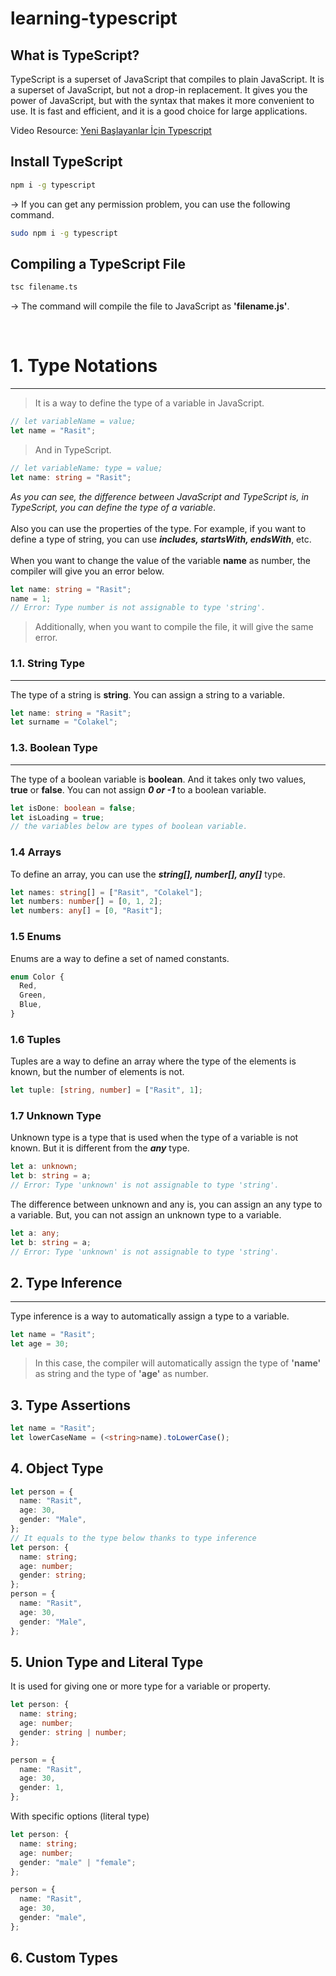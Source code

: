 # learning-typescript

## What is TypeScript?

TypeScript is a superset of JavaScript that compiles to plain JavaScript. It is a superset of JavaScript, but not a drop-in replacement. It gives you the power of JavaScript, but with the syntax that makes it more convenient to use. It is fast and efficient, and it is a good choice for large applications.

Video Resource: [Yeni Başlayanlar İçin Typescript](https://youtu.be/1d92ipW7Mx8)

## Install TypeScript

```bash
npm i -g typescript
```

-> If you can get any permission problem, you can use the following command.

```bash
sudo npm i -g typescript
```

## Compiling a TypeScript File

```bash
tsc filename.ts
```

-> The command will compile the file to JavaScript as **'filename.js'**.

<br>

# 1. Type Notations

---

> It is a way to define the type of a variable in JavaScript.

```javascript
// let variableName = value;
let name = "Rasit";
```

> And in TypeScript.

```typescript
// let variableName: type = value;
let name: string = "Rasit";
```

_As you can see, the difference between JavaScript and TypeScript is, in TypeScript, you can define the type of a variable_.
<br>
<br>
Also you can use the properties of the type. For example, if you want to define a type of string, you can use **_includes, startsWith, endsWith_**, etc.
<br>
<br>
When you want to change the value of the variable **name** as number, the compiler will give you an error below.

```typescript
let name: string = "Rasit";
name = 1;
// Error: Type number is not assignable to type 'string'.
```

> Additionally, when you want to compile the file, it will give the same error.

### 1.1. String Type

---

The type of a string is **string**. You can assign a string to a variable.

```typescript
let name: string = "Rasit";
let surname = "Colakel";
```

### 1.3. Boolean Type

---

The type of a boolean variable is **boolean**. And it takes only two values, **true** or **false**. You can not assign _**0 or -1**_ to a boolean variable.

```typescript
let isDone: boolean = false;
let isLoading = true;
// the variables below are types of boolean variable.
```

### 1.4 Arrays

To define an array, you can use the _**string[], number[], any[]**_ type.

```typescript
let names: string[] = ["Rasit", "Colakel"];
let numbers: number[] = [0, 1, 2];
let numbers: any[] = [0, "Rasit"];
```

### 1.5 Enums

Enums are a way to define a set of named constants.

```typescript
enum Color {
  Red,
  Green,
  Blue,
}
```

### 1.6 Tuples

Tuples are a way to define an array where the type of the elements is known, but the number of elements is not.

```typescript
let tuple: [string, number] = ["Rasit", 1];
```

### 1.7 Unknown Type

Unknown type is a type that is used when the type of a variable is not known. But it is different from the _**any**_ type.

```typescript
let a: unknown;
let b: string = a;
// Error: Type 'unknown' is not assignable to type 'string'.
```

The difference between unknown and any is, you can assign an any type to a variable. But, you can not assign an unknown type to a variable.

```typescript
let a: any;
let b: string = a;
// Error: Type 'unknown' is not assignable to type 'string'.
```

## 2. Type Inference

---

Type inference is a way to automatically assign a type to a variable.

```typescript
let name = "Rasit";
let age = 30;
```

> In this case, the compiler will automatically assign the type of **'name'** as string and the type of **'age'** as number.

## 3. Type Assertions

```typescript
let name = "Rasit";
let lowerCaseName = (<string>name).toLowerCase();
```

## 4. Object Type

```typescript
let person = {
  name: "Rasit",
  age: 30,
  gender: "Male",
};
// It equals to the type below thanks to type inference
let person: {
  name: string;
  age: number;
  gender: string;
};
person = {
  name: "Rasit",
  age: 30,
  gender: "Male",
};
```

## 5. Union Type and Literal Type

It is used for giving one or more type for a variable or property.

```typescript
let person: {
  name: string;
  age: number;
  gender: string | number;
};

person = {
  name: "Rasit",
  age: 30,
  gender: 1,
};
```

With specific options (literal type)

```typescript
let person: {
  name: string;
  age: number;
  gender: "male" | "female";
};

person = {
  name: "Rasit",
  age: 30,
  gender: "male",
};
```

## 6. Custom Types
